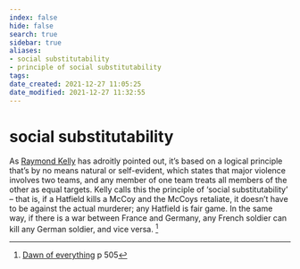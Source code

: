 ```yaml
---
index: false
hide: false
search: true
sidebar: true
aliases:
- social substitutability
- principle of social substitutability
tags:
date_created: 2021-12-27 11:05:25
date_modified: 2021-12-27 11:32:55
---
```


# social substitutability

As [Raymond Kelly](Raymond_Kelly.md) has adroitly pointed out, it’s based on a logical principle that’s by no means natural or self-evident, which states that major violence involves two teams, and any member of one team treats all members of the other as equal targets. Kelly calls this the principle of ‘social substitutability’ – that is, if a Hatfield kills a McCoy and the McCoys retaliate, it doesn’t have to be against the actual murderer; any Hatfield is fair game. In the same way, if there is a war between France and Germany, any French soldier can kill any German soldier, and vice versa. [^1]

[^1]: [Dawn of everything](dawn_of_everything_graeber_wengrow.md) p 505
